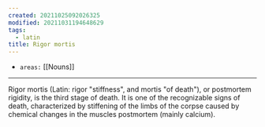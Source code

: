 ```yaml
---
created: 20211025092026325
modified: 20211031194648629
tags:
  - latin
title: Rigor mortis
---
```


- `areas:` [[Nouns]]

---

Rigor mortis (Latin: rigor "stiffness", and mortis "of death"), or postmortem rigidity, is the third stage of death. It is one of the recognizable signs of death, characterized by stiffening of the limbs of the corpse caused by chemical changes in the muscles postmortem (mainly calcium).
